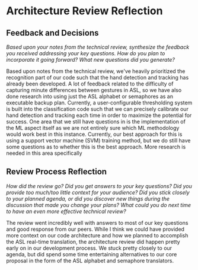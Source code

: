 # Architecture Review Reflection

## Feedback and Decisions
_Based upon your notes from the technical review, synthesize the feedback you received addressing your key questions. How do you plan to incorporate it going forward? What new questions did you generate?_

Based upon notes from the technical review, we've heavily prioritized the recognition part of our code such that the hand detection and tracking has already been developed. A lot of feedback related to the difficulty of capturing minute differences between gestures in ASL, so we have also done research into using just the ASL alphabet or semaphores as an executable backup plan. Currently, a user-configurable thresholding system is built into the classification code such that we can precisely calibrate our hand detection and tracking each time in order to maximize the potential for success. One area that we still have questions in is the implementation of the ML aspect itself as we are not entirely sure which ML methodology would work best in this instance. Currently, our best approach for this is using a support vector machine (SVM) training method, but we do still have some questions as to whether this is the best approach. More research is needed in this area specifically

## Review Process Reflection
_How did the review go? Did you get answers to your key questions? Did you provide too much/too little context for your audience? Did you stick closely to your planned agenda, or did you discover new things during the discussion that made you change your plans? What could you do next time to have an even more effective technical review?_

The review went incredibly well with answers to most of our key questions and good response from our peers. While I think we could have provided more context on our code architecture and how we planned to accomplish the ASL real-time translation, the architecture review did happen pretty early on in our development process. We stuck pretty closely to our agenda, but did spend some time entertaining alternatives to our core proposal in the form of the ASL alphabet and semaphore translators. 

